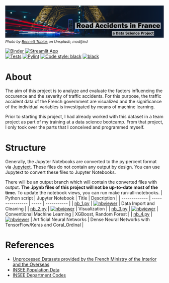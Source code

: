 <img src="/images/headers/readme_header.svg"  width="1080"><small><i>
*Photo by [Bennett Tobias](https://unsplash.com/fr/@bwtobias) on Unsplash, modified*
</i></small>

[![Binder](https://mybinder.org/badge_logo.svg)](https://mybinder.org/v2/gh/Langhammer/road-accidents-fr/main)  [![Streamlit App](https://static.streamlit.io/badges/streamlit_badge_black_white.svg)](https://langhammer-road-accidents-fr-streamlit-app-xnqwbs.streamlit.app/)  
[![Tests](https://github.com/Langhammer/road-accidents-fr/actions/workflows/tests.yml/badge.svg)](https://github.com/Langhammer/road-accidents-fr/actions/workflows/tests.yml) [![Pylint](https://github.com/Langhammer/road-accidents-fr/actions/workflows/pylint.yml/badge.svg)](https://github.com/Langhammer/road-accidents-fr/actions/workflows/pylint.yml)  [![Code style: black](https://img.shields.io/badge/code%20style-black-000000.svg)](https://github.com/psf/black) [![black](https://github.com/Langhammer/road-accidents-fr/actions/workflows/black.yml/badge.svg)](https://github.com/Langhammer/road-accidents-fr/actions/workflows/black.yml)

# About
The aim of this project is to analyze and evaluate the factors influencing the occurence 
and the severity of traffic accidents. For this purpose, the traffic accident data of the 
French government are visualized and the significance of the individual variables is 
investigated by means of machine learning.  

Prior to starting this project, I had already worked with this dataset in a team project 
as part of my training at a data science bootcamp. 
From that project, I only took over the parts that I conceived and programmed myself.

# Structure
Generally, the Jupyter Notebooks are converted to the py:percent format via 
[Jupytext](https://github.com/mwouts/jupytext). These files do not contain any output by design. 
You can use Jupytext to convert these files to Jupyter Notebooks. 

There will be an output branch which will contain the converted files with output. 
**The .ipynb files of this project will not be up-to-date most of the time.** 
To update the notebook views, you can run make run-all-notebooks.
| Python script | Jupyter Notebook | Title | Description |
| ------------- | ---------------- | ----- | ----------- |
| [nb_1.py](https://github.com/Langhammer/road-accidents-fr/tree/main/notebooks/nb_1.py) | <a href="https://nbviewer.org/github/Langhammer/road-accidents-fr/blob/main/notebooks/VIEW_nb_1.ipynb" target="_blank" rel="noopener noreferrer">![nbviewer](https://raw.githubusercontent.com/jupyter/design/master/logos/Badges/nbviewer_badge.svg)</a> | Data Import and Cleaning      |
| [nb_2.py](https://github.com/Langhammer/road-accidents-fr/tree/main/notebooks/nb_2.py) | <a href="https://nbviewer.org/github/Langhammer/road-accidents-fr/blob/main/notebooks/VIEW_nb_2.ipynb" target="_blank" rel="noopener noreferrer">![nbviewer](https://raw.githubusercontent.com/jupyter/design/master/logos/Badges/nbviewer_badge.svg)</a> | Visualization                 |
| [nb_3.py](https://github.com/Langhammer/road-accidents-fr/tree/main/notebooks/nb_3.py) | <a href="https://nbviewer.org/github/Langhammer/road-accidents-fr/blob/main/notebooks/VIEW_nb_3.ipynb" target="_blank" rel="noopener noreferrer">![nbviewer](https://raw.githubusercontent.com/jupyter/design/master/logos/Badges/nbviewer_badge.svg)</a> | Conventional Machine Learning | XGBoost, Random Forest |
| [nb_4.py](https://github.com/Langhammer/road-accidents-fr/tree/main/notebooks/nb_4.py) | <a href="https://nbviewer.org/github/Langhammer/road-accidents-fr/blob/main/notebooks/VIEW_nb_4.ipynb" target="_blank" rel="noopener noreferrer">![nbviewer](https://raw.githubusercontent.com/jupyter/design/master/logos/Badges/nbviewer_badge.svg)</a> | Artificial Neural Networks | Dense Neural Networks with TensorFlow/Keras and Coral_Ordinal |




# References
* [Unprocessed Datasets provided by the French Ministry of the Interior and the Overseas](https://www.data.gouv.fr/en/datasets/bases-de-donnees-annuelles-des-accidents-corporels-de-la-circulation-routiere-annees-de-2005-a-2021/)
* [INSEE Population Data](https://www.insee.fr/fr/statistiques/6011070?sommaire=6011075)
* [INSEE Department Codes](https://www.insee.fr/fr/information/5057840)
